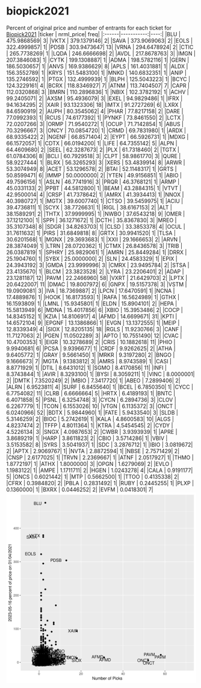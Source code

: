 # biopick2021
Percent of original price and number of entrants for each ticket for [Biopick2021](https://twitter.com/hashtag/Biopick2021)
|ticker |  nrml_price| freq|
|:------|-----------:|----:|
|BLU    | 475.9868569|    3|
|VKTX   | 379.1379146|    2|
|SAVA   | 373.9069063|    2|
|EOLS   | 322.4999857|    1|
|PDSB   | 303.9473647|   13|
|VRNA   | 294.6478924|    2|
|CTIC   | 265.7738269|    1|
|LQDA   | 246.6666698|    2|
|AVDL   | 217.8678763|    3|
|IMGN   | 207.3846083|    1|
|CYTK   | 199.1308887|    1|
|ADMA   | 198.5782116|    1|
|GERN   | 186.5030657|    1|
|ANVS   | 169.9386629|    8|
|APLS   | 161.4031881|    1|
|ALDX   | 156.3552789|    1|
|KRYS   | 151.5483100|    1|
|MNKD   | 140.6832351|    1|
|ANIP   | 135.2746592|    1|
|PTGX   | 132.4999939|    1|
|BLPH   | 125.5043223|    1|
|BCYC   | 124.3229161|    4|
|BCRX   | 118.8346927|    7|
|ATNM   | 113.7404507|    7|
|CAPR   | 112.0320868|    3|
|BMRN   | 110.2896836|    1|
|NBIX   | 102.3782192|    1|
|ACHV   |  99.2405071|    2|
|AXSM   |  95.4936079|    3|
|EXEL   |  94.9829486|    1|
|IFRX   |  94.1634295|    2|
|XAIR   |  93.1323306|   18|
|IMTX   |  91.2727269|    6|
|LXRX   |  84.6590919|    2|
|AUPH   |  80.3545062|    4|
|PHAR   |  77.8217158|    2|
|DARE   |  77.0992393|    1|
|RCUS   |  74.6177392|    1|
|PYNKF  |  73.8461550|    2|
|LCTX   |  72.0207266|    3|
|ORMP   |  71.9540272|    1|
|OCUP   |  71.7142854|    1|
|ABUS   |  70.3296667|    3|
|ONCY   |  70.0854720|    1|
|CRMD   |  69.7831980|    1|
|ARDX   |  68.9335422|    2|
|NGENF  |  66.8571404|    2|
|EYPT   |  66.5926731|    1|
|MDXG   |  66.1572057|    1|
|CDTX   |  66.0194200|    1|
|LIFE   |  64.7355142|    5|
|ALPN   |  64.4609680|    2|
|SEEL   |  62.3287673|    2|
|PLX    |  61.7318460|    2|
|TGTX   |  61.0784306|    8|
|BCLI   |  60.7929518|    3|
|CLPT   |  58.9861770|    3|
|QURE   |  58.9227444|    1|
|BLRX   |  56.3265293|    3|
|XERS   |  53.4839914|    8|
|ARWR   |  53.3074949|    8|
|ACET   |  53.1296578|    2|
|BTAI   |  52.1148317|    1|
|GRTS   |  50.8599471|    6|
|IMMP   |  50.0000000|    2|
|YTEN   |  49.9156851|    1|
|ABIO   |  49.7596156|    1|
|ASLN   |  46.7741916|    3|
|PRQR   |  46.3768121|    1|
|ARMP   |  45.0331133|    2|
|PPBT   |  44.5812800|    1|
|BEAM   |  43.2884315|    1|
|VTVT   |  42.9500014|    4|
|CRSP   |  41.7378642|    1|
|AMRX   |  41.3934413|    1|
|NNOX   |  40.3980727|    1|
|MGTX   |  39.6007740|    1|
|CTSO   |  39.5459975|    1|
|ACIU   |  39.4736811|    1|
|SCYX   |  38.7726631|    1|
|RIGL   |  38.6167153|    2|
|ALT    |  38.1589291|    2|
|THTX   |  37.9999995|    1|
|NWBO   |  37.6543218|    9|
|OMER   |  37.1212100|    1|
|SPPI   |  36.1271672|    1|
|DCTH   |  35.8367830|    3|
|MREO   |  35.3107348|    8|
|SDGR   |  34.8263703|    1|
|CLSD   |  33.3853378|    4|
|OCUL   |  31.7611632|    1|
|PIRS   |  31.6849818|    8|
|GRTX   |  30.9941520|    1|
|TLSA   |  30.6201568|    1|
|MGNX   |  29.3693683|    1|
|XXII   |  29.1666653|    2|
|ARVN   |  28.3874049|    1|
|LTRN   |  28.0720362|    1|
|CTMX   |  26.8436578|    3|
|TRIB   |  26.0387819|    1|
|SPHRY  |  25.9829061|    1|
|AMRN   |  25.8449284|    1|
|DRRX   |  25.1904760|    1|
|SYBX   |  25.0000000|    2|
|SLN    |  24.4583329|    1|
|EPIX   |  24.3943192|    3|
|GMDA   |  23.9999996|    3|
|CMRX   |  23.9495784|    2|
|STSA   |  23.4135670|    1|
|BLCM   |  23.3823528|    2|
|LYRA   |  23.2206401|    2|
|ADAP   |  23.1281187|   12|
|PAVM   |  22.2466960|   58|
|VXRT   |  21.6429703|    2|
|LPTX   |  20.6422007|   11|
|DMAC   |  19.8007972|    6|
|GNPX   |  19.5157378|    3|
|VSTM   |  19.0909081|    3|
|IVA    |  18.7369887|    2|
|LPCN   |  17.6470591|    1|
|NCNA   |  17.4889876|    1|
|HOOK   |  16.8173593|    1|
|RAFA   |  16.5624989|    1|
|GTHX   |  16.1593809|    1|
|LMNL   |  15.9345801|    1|
|ELDN   |  15.8904101|    2|
|HEPA   |  15.5813949|    6|
|MDNA   |  15.4017856|    6|
|XBIO   |  15.3953486|    2|
|COCP   |  14.8345152|    1|
|KZIA   |  14.8106917|    4|
|AFMD   |  14.6699671|   31|
|KPTI   |  14.6572104|    9|
|EPGNF  |  13.1386866|    1|
|EVGN   |  13.1372555|    1|
|MEIP   |  12.8339349|    4|
|SIOX   |  12.8205135|   18|
|RGLS   |  11.9230766|    3|
|CANF   |  11.7127063|    2|
|PGEN   |  11.0502289|    3|
|APTO   |  10.7551490|   12|
|CVAC   |  10.4700353|    1|
|EIGR   |  10.3278689|    2|
|CRIS   |  10.1882618|   11|
|PHIO   |   9.9940681|    6|
|PCSA   |   9.9396677|    1|
|CRDF   |   9.9262625|    2|
|ATHA   |   9.6405772|    1|
|GRAY   |   9.5661450|    1|
|MRKR   |   9.3197280|    2|
|BNGO   |   9.1666673|    7|
|MGTA   |   9.1383812|    3|
|AMRS   |   8.9743589|    1|
|CASI   |   8.8771929|    1|
|DTIL   |   8.6431012|    1|
|SGMO   |   8.4170856|   11|
|INFI   |   8.3743844|    1|
|AVIR   |   8.3293100|    1|
|BYSI   |   8.3059211|    1|
|VINC   |   8.0000001|    2|
|DMTK   |   7.3520249|    2|
|MBIO   |   7.3417720|    1|
|ABEO   |   7.2899406|    2|
|ALRN   |   6.9523811|    4|
|SURF   |   6.8455640|    1|
|BCEL   |   6.7850350|    1|
|CYCC   |   6.7754082|   11|
|CLRB   |   6.6666664|    5|
|HRTX   |   6.4189193|    1|
|BNTC   |   6.4071858|    5|
|PSNL   |   6.3254748|    3|
|CYCN   |   6.2894736|    3|
|CLOV   |   6.2267779|    1|
|TCON   |   6.1553026|   10|
|VTGN   |   6.1135372|    3|
|ONCT   |   6.0240966|   52|
|BDTX   |   5.9844960|    1|
|FATE   |   5.9433540|    3|
|SLDB   |   5.3146259|    2|
|BIOC   |   5.2742619|    1|
|KALA   |   4.8600583|   10|
|ALGS   |   4.8237474|    2|
|TFFP   |   4.8011364|    1|
|KTRA   |   4.5454545|    2|
|CYDY   |   4.5226134|    3|
|SNGX   |   4.0987653|    2|
|CWBR   |   3.9393939|    1|
|APRE   |   3.8689219|    1|
|HARP   |   3.8611823|    2|
|CBIO   |   3.5714286|    1|
|VBIV   |   3.5153582|    8|
|SYRS   |   3.5041937|    1|
|SDC    |   3.2876712|    1|
|IBIO   |   3.0819672|    2|
|APTX   |   2.9069767|    1|
|NVTA   |   2.8872594|    1|
|NBSE   |   2.7571429|    2|
|CNSP   |   2.6177025|    1|
|TRVN   |   2.2369667|    1|
|ATNF   |   2.0517927|    1|
|THMO   |   1.8772197|    1|
|ATHX   |   1.8000000|    3|
|OPGN   |   1.6279069|    2|
|EVLO   |   1.1983122|    1|
|AMPE   |   1.1711711|    2|
|HGEN   |   1.0243278|    4|
|CALA   |   0.9191177|    5|
|ONCS   |   0.6021442|    1|
|MTP    |   0.5662500|    1|
|TTOO   |   0.4135338|    2|
|CFRX   |   0.3984820|    2|
|PBLA   |   0.2831492|    1|
|RUBY   |   0.2445255|    1|
|PLXP   |   0.1360000|    1|
|BXRX   |   0.0446252|    2|
|EVFM   |   0.0418301|    7|
![retvspicks](biopicks.png?raw=true)
